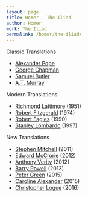 ```yaml
---
layout: page
title: Homer - The Iliad
author: Homer
work: The Iliad
permalink: /homer/the-iliad/
---
```

Classic Translations

* [Alexander Pope](alexander-pope)
* [George Chapman](george-chapman)
* [Samuel Butler](samuel-butler)
* [A.T. Murray](at-murray)

Modern Translations

* [Richmond Lattimore](richmond-lattimore) (1951)
* [Robert Fitzgerald](robert-fitzgerald) (1974)
* [Robert Fagles](robert-fagles) (1990)
* [Stanley Lombardo](stanley-lombardo) (1997)

New Translations

* [Stephen Mitchell](stephen-mitchell) (2011)
* [Edward McCrorie](edward-mccrorie) (2012)
* [Anthony Verity](anthony-verity) (2012)
* [Barry Powell](barry-powell) (2013)
* [Peter Green](peter-green) (2015)
* [Caroline Alexander](caroline-alexander) (2015)
* [Christopher Logue](christopher-logue) (2016)
